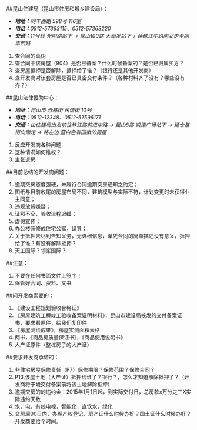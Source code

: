 ##昆山住建局（昆山市住房和城乡建设局）：
- __*地址：*__*同丰西路 598号 116室*
- __*电话：*__*0512-57363115、0512-57363220*
- __*交通：*__*11号线 光明路站下 → 昆山100路 大润发站下→ 延珠江中路向北走至同丰西路*


1. 查合同的真伪
2. 查合同中该房屋（904）是否已备案？什么时候备案的？是否已归属买方？
3. 查房屋抵押是否解除，抵押给了谁？（银行还是其他开发商）
4. 查开发商对该套房屋是否已具备交付条件？（各种材料齐了没有？哪些没有齐？）


##昆山法律援助中心：
- __*地址：*__*昆山市 仓基街 风情街 10号*
- __*电话：*__*0512-12348、0512-57596171*
- __*交通：*__*由住建局出发前往珠江路前进中路 → 昆山8路 凯德广场站下 → 延仓基街向南走 → 路左边 蓝白色有国徽的房屋*


1. 反应开发商各种问题
2. 这种情况如何维权？
3. 主张退房


##目前总结的开发商问题：
1. 逾期交房态度强硬，未履行合同逾期交房通知之约定；
2. 图纸与目前收尾的房屋布局不同，建筑模型与实际不符，计划变更时未获得业主同意；
3. 违规放贷嫌疑；
4. 证照不全，验收流程迟缓；
5. 虚假宣传；
6. 办公楼装修成住宅公寓，误导；
7. 关于抵押未尽到告知义务，无详细信息，单凭合同的简单描述没有意义，抵押给了谁？有没有解除抵押？
8. 天工国际？领峯国际？


##注意：
1. 不要在任何书面文件上签字！
2. 保管好合同、资料、文书


##问开发商索要的：
1. 《建设工程规划验收合格证》
2. 《房屋建筑工程竣工验收备案证明材料》，昆山市建设局核发的交付备案证书，要求看原件，给我们复印件
3. 《房屋测绘成果》，房屋实测面积表格
4. 两书，《商品房质量保证书》，《商品使用说明书》
5. 大产证原件（整栋房子的大产证）


##要求开发商承诺的：
1. 非住宅房屋保修责任（P7）保修期限？保修范围？保修合同？
2. P13,该屋土地（大产证）抵押给谁了？银行？，怎么才知道解除抵押了？（开发商将于竣交付备案前将该土地解除抵押）
3. 逾期交房的的违约金：2015年1月1日起，到实际交付日，总房款x万分之三X实际违约天数
4. 水，电，有线电视，智能化，直饮水，绿化
5. 交房后90日内，办理产权登记，房产证什么时候办好？国土证什么时候办好？开发商要给个时间。